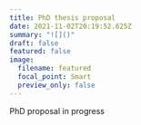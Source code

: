 ```yaml
---
title: PhD thesis proposal
date: 2021-11-02T20:19:52.625Z
summary: "![]()"
draft: false
featured: false
image:
  filename: featured
  focal_point: Smart
  preview_only: false
---
```

PhD proposal in progress